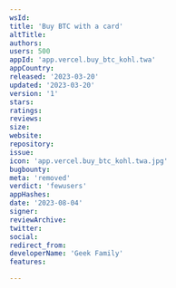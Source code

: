 ```yaml
---
wsId: 
title: 'Buy BTC with a card'
altTitle: 
authors: 
users: 500
appId: 'app.vercel.buy_btc_kohl.twa'
appCountry: 
released: '2023-03-20'
updated: '2023-03-20'
version: '1'
stars: 
ratings: 
reviews: 
size: 
website: 
repository: 
issue: 
icon: 'app.vercel.buy_btc_kohl.twa.jpg'
bugbounty: 
meta: 'removed'
verdict: 'fewusers'
appHashes: 
date: '2023-08-04'
signer: 
reviewArchive: 
twitter: 
social: 
redirect_from: 
developerName: 'Geek Family'
features: 

---
```


